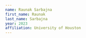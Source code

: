 ```yaml
---
name: Raunak Sarbajna
first_name: Raunak
last_name: Sarbajna
year: 2023
affiliation: University of Houston
---
```



